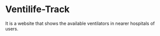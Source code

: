# Ventilife-Track
It is a website that shows the available ventilators in nearer hospitals of users.
